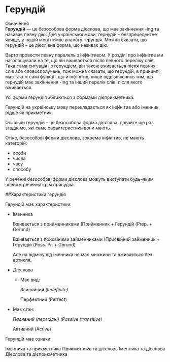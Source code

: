 # Герундiй

<div class="space">
<div class="eoz-wrap">
<span class="eoz">Означення</span>
<div class="eoz-text">
<b>Герундій</b> — це безособова форма дієслова, що має закінчення -ing та називає певну дію. Для української мови, гернудій – безпрецедентне явище, у нашій мові  немає аналогу герундія. Можна сказати, що герундій – це дієслівна форма, що називає дію. 
</div>
</div>
</div>

<p>Варто провести певну паралель з інфінітивом. У розділі про інфінітив ми наголошували на те, що він вживається після певного переліку слів. Така сама ситуація і з герундієм, він також вживається після певних слів або словосполучень, тож можна сказати, що герундій, в принципі, має такі ж самі функції, що й інфінітив, лише відрізняючись тим, що гернудій має закінчення -ing та інший перелік слів, після якого вживається.</p>

<p>Усі форми герундія збігаються з формами дієприкметника.</p>

<p>Герундій на українську мову перекладається як інфінітив або іменник, рідше як прикметник.</p>

<p>Оскільки герундій – це безособова форма дієслова, давайте ще раз згадаємо, які саме характеристики вони мають.</p>

<p>Отже, безособові форми дієслова, зокрема інфінітив, не мають категорій:</p>

<ul>
<li>особи</li>
<li>числа</li>
<li>часу</li>
<li>способу</li>
</ul>

<p>У реченні безособові форми дієслова можуть виступати будь–яким членом речення крім присудка.</p>

##Характеристики герундія

<p>Герундій має характеристики:</p>
<ul>
<li>Іменника</li>
<p>Вживається з прийменниками (Прийменник + Герундій (Prep. + Gerund)</p>
<p>Вживається з присвіними займенниками (Присвійний займенник + Герундій (Poss. Pr. + Gerund)</p>
<p>Але на відміну від іменника не має множини та вживається без артикля.</p>
<li>Дієслова</li>
<ul>
<li>Має вид:</li>
<p><i>Звичайний (Indefinite)</i></p>
<p>Перфектний (Perfect)</i></p>
</ul>
<li>Має стан:</li>
<p><i>Пасивний (перехідні) (Passive (transitive)</i></p>
<p>Активний (Active)</i></p>
</ul>
</ul>

<quiz correctLabel="correct" incorrectLabel="incorrect" checkLabel="check">
    <question text="">
        <p>Герундій має ознаки:</p>
        <answer>Іменника та прикметника</answer>
        <answer>Прикметника та дієслова</answer>
        <answer correct>Іменника та дієслова</answer>
        <answer>Дієслова та дієприкметника</answer>
    </question>
</quiz>